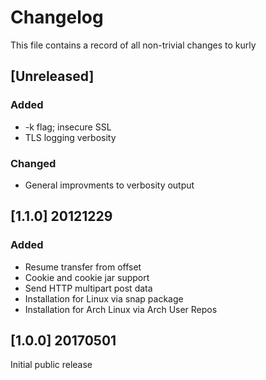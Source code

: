 # Changelog
This file contains a record of all non-trivial changes to kurly

## [Unreleased]

### Added
* -k flag; insecure SSL
* TLS logging verbosity

### Changed
* General improvments to verbosity output

## [1.1.0] 20121229

### Added
* Resume transfer from offset
* Cookie and cookie jar support
* Send HTTP multipart post data
* Installation for Linux via snap package
* Installation for Arch Linux via Arch User Repos

## [1.0.0] 20170501

Initial public release
